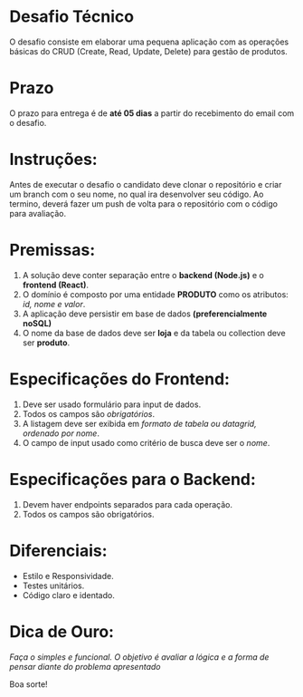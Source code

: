 # Desafio Técnico 
O desafio consiste em elaborar uma pequena aplicação com as operações básicas do CRUD (Create, Read, Update, Delete) para gestão de produtos.

# Prazo
O prazo para entrega é de **até 05 dias** a partir do recebimento do email com o desafio.


# Instruções:
Antes de executar o desafio o candidato deve clonar o repositório e criar um branch com o seu nome, no qual ira desenvolver seu código.
Ao termino, deverá fazer um push de volta para o repositório com o código para avaliação.


# Premissas: 
1.	A solução deve conter separação entre o **backend (Node.js)** e o **frontend (React)**.
2.	O domínio é composto por uma entidade **PRODUTO** como os atributos: *id, nome e valor*.
3.  A aplicação deve persistir em base de dados **(preferencialmente noSQL)** 
4.  O nome da base de dados deve ser **loja** e da tabela ou collection deve ser **produto**.

# Especificações do Frontend:
1.	Deve ser usado formulário para input de dados.
2.  Todos os campos são *obrigatórios*.
3.  A listagem deve ser exibida em *formato de tabela ou datagrid, ordenado por nome*.
4.  O campo de input usado como critério de busca deve ser o *nome*.

# Especificações para o Backend:
1.  Devem haver endpoints separados para cada operação.
2.  Todos os campos são obrigatórios.



# Diferenciais:
- Estilo e Responsividade.
- Testes unitários.
- Código claro e identado.


# Dica de Ouro:
*Faça o simples e funcional. O objetivo é avaliar a lógica e a forma de pensar diante do problema apresentado*

Boa sorte!